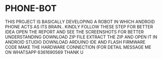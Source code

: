 # PHONE-BOT
THIS PROJECT IS BASICALLY DEVELOPING A ROBOT IN WHICH ANDROID PHONE ACTS AS ITS BRAIN..
KINDLY FOLLOW THESE STEP FOR BETTER IDEA
    OPEN THE REPORT AND SEE THE SCREENSHOTS FOR BETTER UNDERSTANDING
    DOWNLOAD ZIP FILE
    EXTRACT THE ZIP AND OPEN IT IN ANDROID STUDIO 
    DOWNLOAD ARDUINO IDE AND FLASH FIRMWARE CODE
    MAKE THE HARDWARE CONNECTION  (FOR DETAIL MESSAGE ME ON WHATSAPP 6361690569
    THANK U
    
